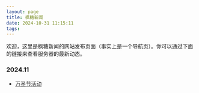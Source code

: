 ```yaml
---
layout: page
title: 枫糖新闻
date: 2024-10-31 11:15:11
tags:
---
```


欢迎，这里是枫糖新闻的网站发布页面（事实上是一个导航页）。你可以通过下面的链接来查看服务器的最新动态。

### 2024.11

- [万圣节活动](/halloween/index.html)
